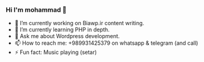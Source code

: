 ### Hi I'm mohammad 👋

- 🔭 I’m currently working on Biawp.ir content writing.
- 🌱 I’m currently learning PHP in depth.
- 💬 Ask me about Wordpress development.
- 📫 How to reach me: +989931425379 on whatsapp & telegram (and call)
- ⚡ Fun fact: Music playing (setar)


